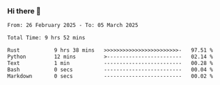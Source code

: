 ### Hi there 👋

<!--
**ututono/ututono** is a ✨ _special_ ✨ repository because its `README.md` (this file) appears on your GitHub profile.

Here are some ideas to get you started:

- 🔭 I’m currently working on ...
- 🌱 I’m currently learning ...
- 👯 I’m looking to collaborate on ...
- 🤔 I’m looking for help with ...
- 💬 Ask me about ...
- 📫 How to reach me: ...
- 😄 Pronouns: ...
- ⚡ Fun fact: ...
-->



<!--START_SECTION:waka-->

```txt
From: 26 February 2025 - To: 05 March 2025

Total Time: 9 hrs 52 mins

Rust           9 hrs 38 mins   >>>>>>>>>>>>>>>>>>>>>>>>-   97.51 %
Python         12 mins         >------------------------   02.14 %
Text           1 min           -------------------------   00.28 %
Bash           0 secs          -------------------------   00.04 %
Markdown       0 secs          -------------------------   00.02 %
```

<!--END_SECTION:waka-->
